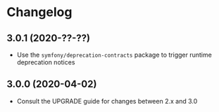 # Changelog

## 3.0.1 (2020-??-??)

- Use the `symfony/deprecation-contracts` package to trigger runtime deprecation notices

## 3.0.0 (2020-04-02)

- Consult the UPGRADE guide for changes between 2.x and 3.0
